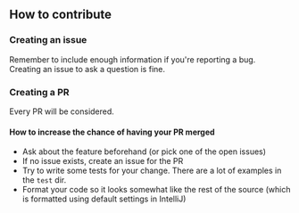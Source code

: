 ## How to contribute

### Creating an issue
Remember to include enough information if you're reporting a bug.  
Creating an issue to ask a question is fine.

### Creating a PR
Every PR will be considered.

#### How to increase the chance of having your PR merged

* Ask about the feature beforehand (or pick one of the open issues)
* If no issue exists, create an issue for the PR
* Try to write some tests for your change. There are a lot of examples in the `test` dir.
* Format your code so it looks somewhat like the rest of the source (which is formatted using default settings in IntelliJ)
